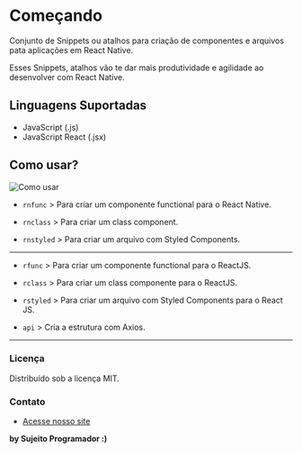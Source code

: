 # Começando

Conjunto de Snippets ou atalhos para criação de componentes e arquivos pata aplicações em React Native.

Esses Snippets, atalhos vão te dar mais produtividade e agilidade ao desenvolver com React Native.

## Linguagens Suportadas

- JavaScript (.js)
- JavaScript React (.jsx)

## Como usar?

![Como usar](https://sujeitoprogramador.com/wp-content/uploads/2019/12/snippet-code.gif)

* `rnfunc` > Para criar um componente functional para o React Native.

* `rnclass` > Para criar um class component.

* `rnstyled` > Para criar um arquivo com Styled Components.

------

* `rfunc` > Para criar um componente functional para o ReactJS.

* `rclass` > Para criar um class componente para o ReactJS.

* `rstyled` > Para criar um arquivo com Styled Components para o React JS.

* `api` > Cria a estrutura com Axios.


-----------------------------------------------------------------------------------------------------------

### Licença

Distribuído sob a licença MIT.

### Contato

* [Acesse nosso site](https://sujeitoprogramador.com)

**by Sujeito Programador :)**
